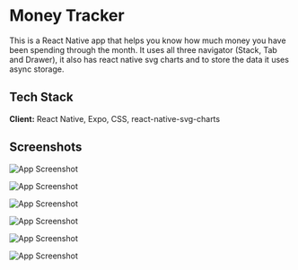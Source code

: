 
# Money Tracker

This is a React Native app that helps you know how much money you have been spending through the month. It uses all three navigator (Stack, Tab and Drawer), it also has react native svg charts and to store the data it uses async storage.


## Tech Stack

**Client:** React Native, Expo, CSS, react-native-svg-charts


## Screenshots

![App Screenshot](https://raw.githubusercontent.com/genti91/money-tracker/main/images/home.png?token=GHSAT0AAAAAABWKGXPEO7S2BZXG2GKKEMSWY7HTOPQ)

![App Screenshot](https://raw.githubusercontent.com/genti91/money-tracker/main/images/home-add-spending.png?token=GHSAT0AAAAAABWKGXPFC6YQGURZ2VR25NQOY7HTQMQ)

![App Screenshot](https://raw.githubusercontent.com/genti91/money-tracker/main/images/home-view-today.png?token=GHSAT0AAAAAABWKGXPEG2TTHXVY4WXXC5HOY7HTRIA)

![App Screenshot](https://raw.githubusercontent.com/genti91/money-tracker/main/images/details-graph.png?token=GHSAT0AAAAAABWKGXPEDHZKMJN4D6WJRCO2Y7HTSYQ)

![App Screenshot](https://raw.githubusercontent.com/genti91/money-tracker/main/images/details.png?token=GHSAT0AAAAAABWKGXPE6YL3F5NWWCK5MTWOY7HTTGA)

![App Screenshot](https://raw.githubusercontent.com/genti91/money-tracker/main/images/drawer.png?token=GHSAT0AAAAAABWKGXPEWDR7S5DFW453BMV6Y7HTTQQ)
